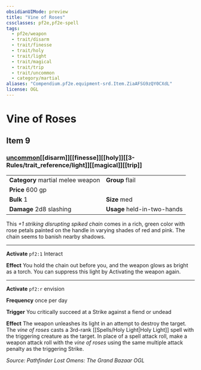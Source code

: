 ```yaml
---
obsidianUIMode: preview
title: "Vine of Roses"
cssclasses: pf2e,pf2e-spell
tags:
  - pf2e/weapon
  - trait/disarm
  - trait/finesse
  - trait/holy
  - trait/light
  - trait/magical
  - trait/trip
  - trait/uncommon
  - category/martial
aliases: "Compendium.pf2e.equipment-srd.Item.ZiaAFSG9zQY0CXdL"
license: OGL
---
```

# Vine of Roses
## Item 9
### [uncommon](uncommon "Uncommon Rarity Trait")[[disarm]][[finesse]][[holy]][[3-Rules/trait_reference/light]][[magical]][[trip]]

|  |  |
| -- | -- |
| **Category** martial melee weapon | **Group** flail |
| **Price** 600 gp |  |
| **Bulk** 1 | **Size** med |
| **Damage** 2d8 slashing  | **Usage** held-in-two-hands |



This _+1 striking disrupting spiked chain_ comes in a rich, green color with rose petals painted on the handle in varying shades of red and pink. The chain seems to banish nearby shadows.

* * *

**Activate** `pf2:1` Interact

**Effect** You hold the chain out before you, and the weapon glows as bright as a torch. You can suppress this light by Activating the weapon again.

* * *

**Activate** `pf2:r` envision

**Frequency** once per day

**Trigger** You critically succeed at a Strike against a fiend or undead

**Effect** The weapon unleashes its light in an attempt to destroy the target. The _vine of roses_ casts a 3rd-rank [[Spells/Holy Light|Holy Light]] spell with the triggering creature as the target. In place of a spell attack roll, make a weapon attack roll with the _vine of roses_ using the same multiple attack penalty as the triggering Strike.

*Source: Pathfinder Lost Omens: The Grand Bazaar*
*OGL*